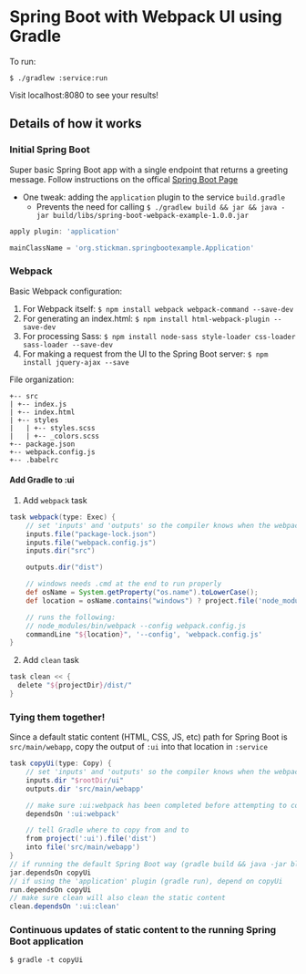 # Spring Boot with Webpack UI using Gradle

To run:

```
$ ./gradlew :service:run
```

Visit localhost:8080 to see your results!

## Details of how it works

### Initial Spring Boot
Super basic Spring Boot app with a single endpoint that returns a greeting message. Follow instructions on the offical [Spring Boot Page](https://spring.io/guides/gs/spring-boot/)

* One tweak: adding the `application` plugin to the service `build.gradle` 
    * Prevents the need for calling `$ ./gradlew build && jar && java -jar build/libs/spring-boot-webpack-example-1.0.0.jar`

```groovy
apply plugin: 'application'

mainClassName = 'org.stickman.springbootexample.Application'
```

### Webpack
Basic Webpack configuration:

1. For Webpack itself: `$ npm install webpack webpack-command --save-dev`
2. For generating an index.html: `$ npm install html-webpack-plugin --save-dev`
3. For processing Sass: `$ npm install node-sass style-loader css-loader sass-loader --save-dev`
4. For making a request from the UI to the Spring Boot server: `$ npm install jquery-ajax --save`

File organization:

```
+-- src
| +-- index.js
| +-- index.html
| +-- styles
|   | +-- styles.scss
|   | +-- _colors.scss
+-- package.json
+-- webpack.config.js
+-- .babelrc
```

#### Add Gradle to :ui

1. Add `webpack` task

```groovy
task webpack(type: Exec) {
    // set 'inputs' and 'outputs' so the compiler knows when the webpack task is up-to-date
    inputs.file("package-lock.json") 
    inputs.file("webpack.config.js") 
    inputs.dir("src")

    outputs.dir("dist")

    // windows needs .cmd at the end to run properly
    def osName = System.getProperty("os.name").toLowerCase();
    def location = osName.contains("windows") ? project.file('node_modules/.bin/webpack.cmd') : project.file('node_modules/.bin/webpack')

    // runs the following:
    // node_modules/bin/webpack --config webpack.config.js
    commandLine "${location}", '--config', 'webpack.config.js'
}
```

2. Add `clean` task

```groovy
task clean << {
  delete "${projectDir}/dist/"
}
```

### Tying them together!
Since a default static content (HTML, CSS, JS, etc) path for Spring Boot is `src/main/webapp`, copy the output of `:ui` into that location in `:service`

```groovy
task copyUi(type: Copy) {
    // set 'inputs' and 'outputs' so the compiler knows when the webpack task is up-to-date
    inputs.dir "$rootDir/ui"
    outputs.dir 'src/main/webapp'

    // make sure :ui:webpack has been completed before attempting to copy its output
    dependsOn ':ui:webpack'

    // tell Gradle where to copy from and to
    from project(':ui').file('dist')
    into file('src/main/webapp')
}
// if running the default Spring Boot way (gradle build && java -jar blahblah...), depend on copyUi
jar.dependsOn copyUi
// if using the 'application' plugin (gradle run), depend on copyUi
run.dependsOn copyUi
// make sure clean will also clean the static content
clean.dependsOn ':ui:clean'
```

### Continuous updates of static content to the running Spring Boot application
`$ gradle -t copyUi`
